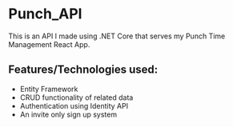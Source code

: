 <h1>Punch_API</h1>
<p>This is an API I made using .NET Core that serves my Punch Time Management React App.</p>
<h2>Features/Technologies used:</h2>
<ul>
  <li>Entity Framework</li>
  <li>CRUD functionality of related data</li>
  <li>Authentication using Identity API</li>
  <li>An invite only sign up system</li>
</ul>
